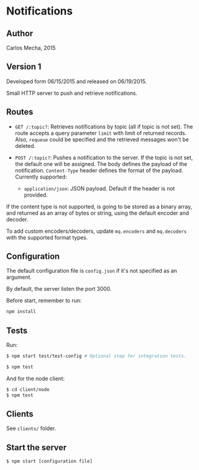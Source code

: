 # Notifications

## Author

Carlos Mecha, 2015

## Version 1

Developed form 06/15/2015 and released on 06/19/2015.

Small HTTP server to push and retrieve notifications.

## Routes

- `GET /:topic?`: Retrieves notifications by topic (all if topic is not set). The route accepts a
query parameter `limit` with limit of returned records. Also, `requeue` could be specified and the retrieved messages won't
be deleted.

- `POST /:topic?`: Pushes a notification to the server. If the topic is not set, the default one will be assigned.
The body defines the payload of the notification. `Content-Type` header defines the format of the payload. Currently supported:

    - `application/json`: JSON payload. Default if the header is not provided.

If the content type is not supported, is going to be stored as a binary array, and returned as an array of bytes or string, using
the default encoder and decoder.

To add custom encoders/decoders, update `mq.encoders` and `mq.decoders` with the supported format types. 

## Configuration
The default configuration file is `config.json` if it's not specified as an argument.

By default, the server listen the port 3000.

Before start, remember to run:

```bash
npm install
```

## Tests
Run:
```bash
$ npm start test/test-config # Optional step for integration tests.

$ npm test
```

And for the node client:
```bash
$ cd client/node
$ npm test
```

## Clients
See `clients/` folder.

## Start the server

```bash
$ npm start [configuration file]
```

